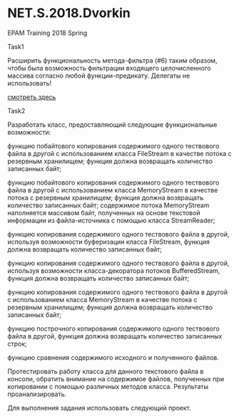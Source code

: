 # NET.S.2018.Dvorkin
EPAM Training 2018 Spring

Task1

Расширить функциональность метода-фильтра (#6) таким образом, чтобы была возможность фильтрации входящего целочисленного массива согласно любой функции-предикату. Делегаты не использовать!

[смотреть здесь](https://github.com/EugeneDvorkin/NET.S.2018.Dvorkin/tree/master/NET.S.2018.Dvorkin.02/NET.S.2018.Dvorkin.Task6)

Task2

Разработать класс, предоставляющий следующие функциональные возможности:

функцию побайтового копирования содержимого одного тествового файла в другой с использованием класса FileStream в качестве потока с резервным хранилищем; функция должна возвращать количество записанных байт;

функцию побайтового копирования содержимого одного тествового файла в другой с использованием класса MemoryStream в качестве потока с резервным хранилищем; функция должна возвращать количество записанных байт; содержимое потока MemoryStream наполняется массивом байт, полученных на основе текстовой информации из файла-источника с помощью класса StreamReader;

функцию копирования содержимого одного тествового файла в другой, используя возможности буферизации класса FileStream, функция должна возвращать количество записанных байт;

функцию копирования содержимого одного тествового файла в другой, используя возможности класса-декоратора потоков BufferedStream, функция должна возвращать количество записанных байт;

функцию копирования содержимого одного тествового файла в другой с использованием класса MemoryStream в качестве потока с резервным хранилищем; функция должна возвращать количество записанных байт;

функцию построчного копирования содержимого одного тествового файла в другой, функция должна возвращать количество записанных строк;

функцию сравнения содержимого исходного и полученного файлов.

Протестировать работу класса для данного текстового файла в консоли, обратить внимание на содержимое файлов, полученных при копировании с помощью различных методов класса. Результаты проанализировать.

Для выполнения задания использовать следующий проект.
